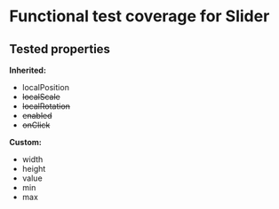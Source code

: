 # Functional test coverage for Slider
## Tested properties

**Inherited:**
- localPosition
- ~~localScale~~
- ~~localRotation~~
- ~~enabled~~
- ~~onClick~~

**Custom:**
- width
- height
- value
- min
- max
